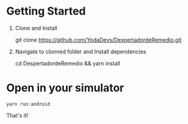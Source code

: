# Getting Started

1. Clone and Install<p>
  git clone https://github.com/YodaDevs/DespertadordeRemedio.git

2. Navigate to clonned folder and Install dependencies<p>
  cd DespertadordeRemedio && yarn install

# Open in your simulator
  	yarn run:android



That's it! 
